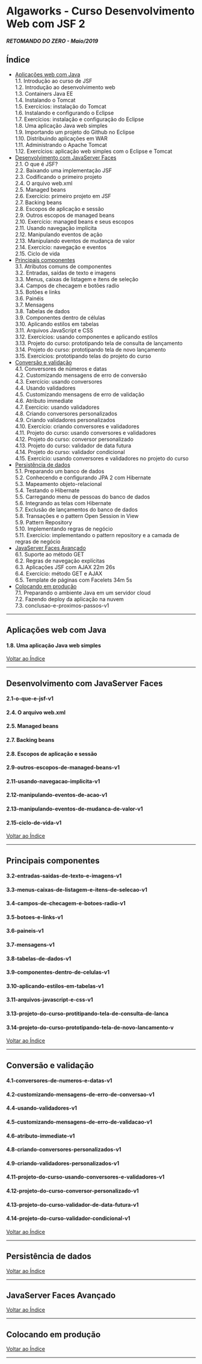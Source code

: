 # Algaworks - Curso Desenvolvimento Web com JSF 2

##### RETOMANDO DO ZERO - Maio/2019

## <a name="indice">Índice</a>

- [Aplicações web com Java](#parte1)  
    1.1. Introdução ao curso de JSF  
	1.2. Introdução ao desenvolvimento web  
	1.3. Containers Java EE  
	1.4. Instalando o Tomcat  
	1.5. Exercícios: instalação do Tomcat  
	1.6. Instalando e configurando o Eclipse  
	1.7. Exercícios: instalação e configuração do Eclipse  
	1.8. Uma aplicação Java web simples  
	1.9. Importando um projeto do Github no Eclipse  
	1.10. Distribuindo aplicações em WAR  
	1.11. Administrando o Apache Tomcat  
	1.12. Exercícios: aplicação web simples com o Eclipse e Tomcat  
- [Desenvolvimento com JavaServer Faces](#parte2)  
    2.1. O que é JSF?  
	2.2. Baixando uma implementação JSF  
	2.3. Codificando o primeiro projeto  
	2.4. O arquivo web.xml  
	2.5. Managed beans  
	2.6. Exercício: primeiro projeto em JSF  
	2.7. Backing beans  
	2.8. Escopos de aplicação e sessão  
	2.9. Outros escopos de managed beans  
	2.10. Exercício: managed beans e seus escopos  
	2.11. Usando navegação implícita  
	2.12. Manipulando eventos de ação  
	2.13. Manipulando eventos de mudança de valor  
	2.14. Exercício: navegação e eventos  
	2.15. Ciclo de vida  
- [Principais componentes](#parte3)  
	3.1. Atributos comuns de componentes  
	3.2. Entradas, saídas de texto e imagens  
	3.3. Menus, caixas de listagem e itens de seleção  
	3.4. Campos de checagem e botões radio  
	3.5. Botões e links  
	3.6. Painéis  
	3.7. Mensagens  
	3.8. Tabelas de dados  
	3.9. Componentes dentro de células  
	3.10. Aplicando estilos em tabelas  
	3.11. Arquivos JavaScript e CSS  
	3.12. Exercícios: usando componentes e aplicando estilos  
	3.13. Projeto do curso: prototipando tela de consulta de lançamento  
	3.14. Projeto do curso: prototipando tela de novo lançamento  
	3.15. Exercícios: prototipando telas do projeto do curso  
- [Conversão e validação](#parte4)  
	4.1. Conversores de números e datas  
	4.2. Customizando mensagens de erro de conversão  
	4.3. Exercício: usando conversores  
	4.4. Usando validadores  
	4.5. Customizando mensagens de erro de validação  
	4.6. Atributo immediate  
	4.7. Exercício: usando validadores  
	4.8. Criando conversores personalizados  
	4.9. Criando validadores personalizados  
	4.10. Exercício: criando conversores e validadores  
	4.11. Projeto do curso: usando conversores e validadores  
	4.12. Projeto do curso: conversor personalizado  
	4.13. Projeto do curso: validador de data futura  
	4.14. Projeto do curso: validador condicional  
	4.15. Exercício: usando conversores e validadores no projeto do curso  
- [Persistência de dados](#parte5)  
	5.1. Preparando um banco de dados  
	5.2. Conhecendo e configurando JPA 2 com Hibernate  
	5.3. Mapeamento objeto-relacional  
	5.4. Testando o Hibernate  
	5.5. Carregando menu de pessoas do banco de dados  
	5.6. Integrando as telas com Hibernate  
	5.7. Exclusão de lançamentos do banco de dados  
	5.8. Transações e o pattern Open Session in View  
	5.9. Pattern Repository  
	5.10. Implementando regras de negócio  
	5.11. Exercício: implementando o pattern repository e a camada de regras de negócio  
- [JavaServer Faces Avançado](#parte6)  
    6.1. Suporte ao método GET  
	6.2. Regras de navegação explícitas  
	6.3. Aplicações JSF com AJAX 22m 26s  
	6.4. Exercício: método GET e AJAX  
	6.5. Template de páginas com Facelets 34m 5s  
- [Colocando em produção](#parte7)  
	7.1. Preparando o ambiente Java em um servidor cloud  
	7.2. Fazendo deploy da aplicação na nuvem  
	7.3. conclusao-e-proximos-passos-v1  

---

## <a name="parte1">Aplicações web com Java</a>

#### 1.8. Uma aplicação Java web simples  

[Voltar ao Índice](#indice)

---

## <a name="parte2">Desenvolvimento com JavaServer Faces</a>

#### 2.1-o-que-e-jsf-v1

#### 2.4. O arquivo web.xml

#### 2.5. Managed beans

#### 2.7. Backing beans

#### 2.8. Escopos de aplicação e sessão

#### 2.9-outros-escopos-de-managed-beans-v1

#### 2.11-usando-navegacao-implicita-v1

#### 2.12-manipulando-eventos-de-acao-v1

#### 2.13-manipulando-eventos-de-mudanca-de-valor-v1

#### 2.15-ciclo-de-vida-v1

[Voltar ao Índice](#indice)

---

## <a name="parte3">Principais componentes</a>

#### 3.2-entradas-saidas-de-texto-e-imagens-v1

#### 3.3-menus-caixas-de-listagem-e-itens-de-selecao-v1

#### 3.4-campos-de-checagem-e-botoes-radio-v1

#### 3.5-botoes-e-links-v1

#### 3.6-paineis-v1

#### 3.7-mensagens-v1

#### 3.8-tabelas-de-dados-v1

#### 3.9-componentes-dentro-de-celulas-v1

#### 3.10-aplicando-estilos-em-tabelas-v1

#### 3.11-arquivos-javascript-e-css-v1

#### 3.13-projeto-do-curso-protitipando-tela-de-consulta-de-lanca

#### 3.14-projeto-do-curso-prototipando-tela-de-novo-lancamento-v

[Voltar ao Índice](#indice)

---

## <a name="parte4">Conversão e validação</a>

#### 4.1-conversores-de-numeros-e-datas-v1

#### 4.2-customizando-mensagens-de-erro-de-conversao-v1

#### 4.4-usando-validadores-v1

#### 4.5-customizando-mensagens-de-erro-de-validacao-v1

#### 4.6-atributo-immediate-v1

#### 4.8-criando-conversores-personalizados-v1

#### 4.9-criando-validadores-personalizados-v1

#### 4.11-projeto-do-curso-usando-conversores-e-validadores-v1

#### 4.12-projeto-do-curso-conversor-personalizado-v1

#### 4.13-projeto-do-curso-validador-de-data-futura-v1

#### 4.14-projeto-do-curso-validador-condicional-v1

[Voltar ao Índice](#indice)

---

## <a name="parte5">Persistência de dados</a>

[Voltar ao Índice](#indice)

---

## <a name="parte6">JavaServer Faces Avançado</a>

[Voltar ao Índice](#indice)

---

## <a name="parte7">Colocando em produção</a>

[Voltar ao Índice](#indice)

---